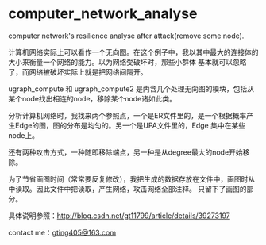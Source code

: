 computer_network_analyse
========================

computer network's resilience analyse after attack(remove some node).

计算机网络实际上可以看作一个无向图。在这个例子中，我以其中最大的连接体的大小来衡量一个网络的能力。以为网络受破坏时，那些小群体
基本就可以忽略了，而网络被破坏实际上就是把网络间隔开。

ugraph_compute 和 ugraph_compute2 是内含几个处理无向图的模块，包括从某个node找出相连的node，移除某个node诸如此类。

分析计算机网络时，我找来两个参照点，一个是ER文件里的，是一个根据概率产生Edge的图，图的分布是均匀的。另一个是UPA文件里的，Edge
集中在某些node上。

还有两种攻击方式，一种随即移除端点，另一种是从degree最大的node开始移除。

为了节省画图时间（常常要反复修改），我把生成的数据存放在文件中，画图时从中读取。因此文件中把读取，产生网络，攻击网络全部注释。
只留下了画图的部分。

具体说明参照：http://blog.csdn.net/gt11799/article/details/39273197

contact me：gting405@163.com
